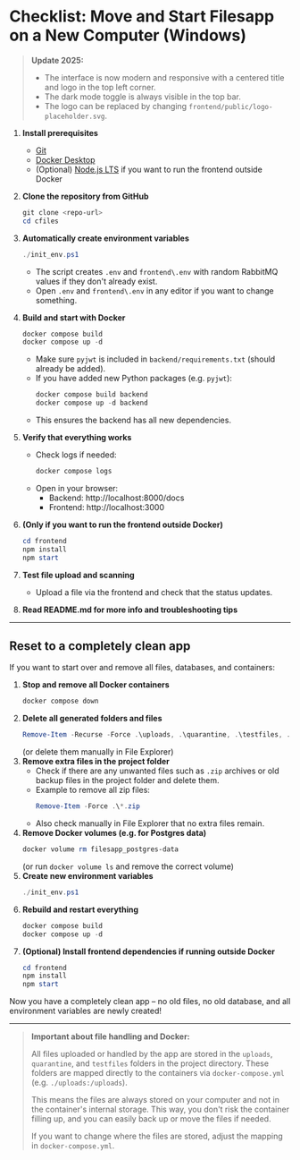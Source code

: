 # Checklist: Move and Start Filesapp on a New Computer (Windows)

> **Update 2025:**
> - The interface is now modern and responsive with a centered title and logo in the top left corner.
> - The dark mode toggle is always visible in the top bar.
> - The logo can be replaced by changing `frontend/public/logo-placeholder.svg`.

1. **Install prerequisites**
   - [Git](https://git-scm.com/download/win)
   - [Docker Desktop](https://www.docker.com/products/docker-desktop/)
   - (Optional) [Node.js LTS](https://nodejs.org/) if you want to run the frontend outside Docker

2. **Clone the repository from GitHub**
   ```powershell
   git clone <repo-url>
   cd cfiles
   ```

3. **Automatically create environment variables**
   ```powershell
   ./init_env.ps1
   ```
   - The script creates `.env` and `frontend\.env` with random RabbitMQ values if they don't already exist.
   - Open `.env` and `frontend\.env` in any editor if you want to change something.

4. **Build and start with Docker**
   ```powershell
   docker compose build
   docker compose up -d
   ```
   - Make sure `pyjwt` is included in `backend/requirements.txt` (should already be added).
   - If you have added new Python packages (e.g. `pyjwt`):
     ```powershell
     docker compose build backend
     docker compose up -d backend
     ```
   - This ensures the backend has all new dependencies.

5. **Verify that everything works**
   - Check logs if needed:
     ```powershell
     docker compose logs
     ```
   - Open in your browser:
     - Backend: http://localhost:8000/docs
     - Frontend: http://localhost:3000

6. **(Only if you want to run the frontend outside Docker)**
   ```powershell
   cd frontend
   npm install
   npm start
   ```

7. **Test file upload and scanning**
   - Upload a file via the frontend and check that the status updates.

8. **Read README.md for more info and troubleshooting tips**

---

## Reset to a completely clean app

If you want to start over and remove all files, databases, and containers:

1. **Stop and remove all Docker containers**
   ```powershell
   docker compose down
   ```
2. **Delete all generated folders and files**
   ```powershell
   Remove-Item -Recurse -Force .\uploads, .\quarantine, .\testfiles, .env, .\frontend\.env
   ```
   (or delete them manually in File Explorer)
3. **Remove extra files in the project folder**
   - Check if there are any unwanted files such as `.zip` archives or old backup files in the project folder and delete them.
   - Example to remove all zip files:
     ```powershell
     Remove-Item -Force .\*.zip
     ```
   - Also check manually in File Explorer that no extra files remain.
4. **Remove Docker volumes (e.g. for Postgres data)**
   ```powershell
   docker volume rm filesapp_postgres-data
   ```
   (or run `docker volume ls` and remove the correct volume)
5. **Create new environment variables**
   ```powershell
   ./init_env.ps1
   ```
6. **Rebuild and restart everything**
   ```powershell
   docker compose build
   docker compose up -d
   ```
7. **(Optional) Install frontend dependencies if running outside Docker**
   ```powershell
   cd frontend
   npm install
   npm start
   ```

Now you have a completely clean app – no old files, no old database, and all environment variables are newly created!

---

> **Important about file handling and Docker:**
> 
> All files uploaded or handled by the app are stored in the `uploads`, `quarantine`, and `testfiles` folders in the project directory. These folders are mapped directly to the containers via `docker-compose.yml` (e.g. `./uploads:/uploads`).
> 
> This means the files are always stored on your computer and not in the container's internal storage. This way, you don't risk the container filling up, and you can easily back up or move the files if needed.
> 
> If you want to change where the files are stored, adjust the mapping in `docker-compose.yml`.

